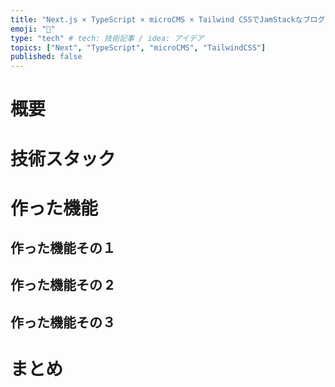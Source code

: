 ```yaml
---
title: "Next.js × TypeScript × microCMS × Tailwind CSSでJamStackなブログを作ってみた"
emoji: "🕌"
type: "tech" # tech: 技術記事 / idea: アイデア
topics: ["Next", "TypeScript", "microCMS", "TailwindCSS"]
published: false
---
```


# 概要

# 技術スタック

# 作った機能

## 作った機能その１

## 作った機能その 2

## 作った機能その３

# まとめ
